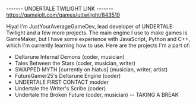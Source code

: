 ------- UNDERTALE TWILIGHT LINK -------
https://gamejolt.com/games/uttwilight/843519

Hiya! I'm JustYourAverageGameDev, lead
developer of UNDERTALE: Twilight and a
few more projects. The main engine I
use to make games is GameMaker, but I
have some experience with JavaScript,
Python and C++, which I'm currently
learning how to use.
Here are the projects I'm a part of:
- Deltarune Internal Demons (coder,
  musician)
- Tales Between the Stars (coder,
  musician, writer)
- SWAPPED MYTH [currently on hiatus]
  (musician, writer, artist)
- FutureGamer25's Deltarune Engine
  (coder)
- UNDERTALE FIRST CONTACT modder
- Undertale the Writer's Scribe (coder)
- Undertale the Broken Future (coder,
  musician) -- TAKING A BREAK
